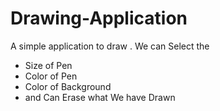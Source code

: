 # Drawing-Application
A simple application to draw .
We can Select the
<ul>
<li> Size of Pen </li>
<li> Color of Pen </li>
<li> Color of Background </li>
<li> and Can Erase what We have Drawn</li>
